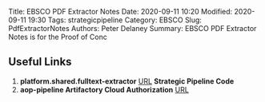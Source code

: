 Title:  EBSCO PDF Extractor Notes
Date: 2020-09-11 10:20
Modified: 2020-09-11 19:30
Tags: strategicpipeline
Category: EBSCO
Slug: PdfExtractorNotes
Authors: Peter Delaney 
Summary: EBSCO PDF Extractor Notes is for the Proof of Conc

## Useful Links

1. **platform.shared.fulltext-extractor** [URL](https://github.com/EBSCOIS/platform.shared.fulltext-extractor)  **Strategic Pipeline Code**
1. **aop-pipeline Artifactory Cloud Authorization** [URL](https://github.com/EBSCOIS/onprem-af-aop-datapipeline)


